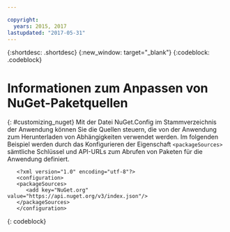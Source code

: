 ```yaml
---

copyright:
  years: 2015, 2017
lastupdated: "2017-05-31"
---
```


{:shortdesc: .shortdesc}
{:new_window: target="_blank"}
{:codeblock: .codeblock}


# Informationen zum Anpassen von NuGet-Paketquellen
{: #customizing_nuget}
Mit der Datei NuGet.Config im Stammverzeichnis der Anwendung können Sie die Quellen steuern, die von der Anwendung zum Herunterladen von Abhängigkeiten verwendet werden. Im folgenden Beispiel werden durch das Konfigurieren der Eigenschaft `<packageSources>` sämtliche Schlüssel und API-URLs zum Abrufen von Paketen für die Anwendung definiert.
```
   <?xml version="1.0" encoding="utf-8"?>
   <configuration>
   <packageSources>
      <add key="NuGet.org" value="https://api.nuget.org/v3/index.json"/>
   </packageSources>
   </configuration>
```
{: codeblock}
